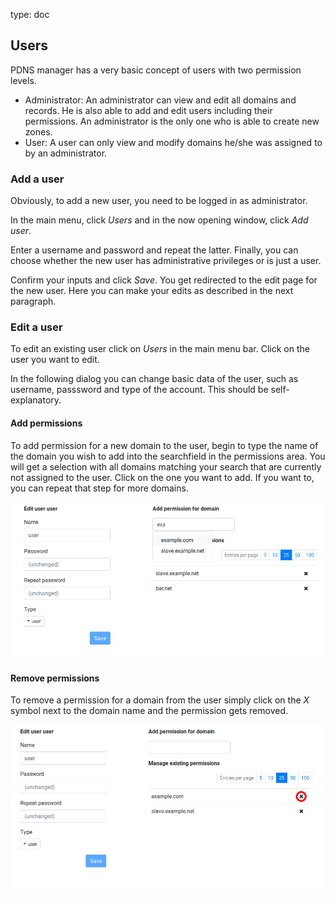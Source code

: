 type: doc

## Users

PDNS manager has a very basic concept of users with two permission 
levels.

* Administrator: An administrator can view and edit all domains and 
records. He is also able to add and edit users including their 
permissions. An administrator is the only one who is able to create new 
zones.
* User: A user can only view and modify domains he/she was assigned to by
an administrator.

### Add a user

Obviously, to add a new user, you need to be logged in as administrator. 

In the main menu, click *Users* and in the now opening window, click *Add user*.

Enter a username and password and repeat the latter. Finally, you can 
choose whether the new user has administrative privileges or is just a
user.

Confirm your inputs and click *Save*. You get redirected to the edit 
page for the new user. Here you can make your edits as described in the 
next paragraph.

### Edit a user

To edit an existing user click on *Users* in the main menu bar. Click 
on the user you want to edit.

In the following dialog you can change basic data of the user, such as 
username, passsword and type of the account. This should be 
self-explanatory.

#### Add permissions

To add permission for a new domain to the user, begin to type the name 
of the domain you wish to add into the searchfield in the permissions 
area. You will get a selection with all domains matching your search 
that are currently not assigned to the user. Click on the one you want to 
add. If you want to, you can repeat that step for more domains.

![Screenshot](img/users.md/screenshot_1.png)

#### Remove permissions

To remove a permission for a domain from the user simply click on the 
*X* symbol next to the domain name and the permission gets removed.

![Screenshot](img/users.md/screenshot_2.png)
